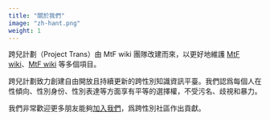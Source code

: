 ```yaml
---
title: "關於我們"
image: "zh-hant.png"
weight: 1
---
```


跨兒計劃（Project Trans）由 MtF wiki 團隊改建而來，以更好地維護 [MtF wiki](https://ftm.wiki)、[MtF wiki](https://ftm.wiki) 等多個項目。

跨兒計劃致力創建自由開放且持續更新的跨性別知識資訊平臺。我們認爲每個人在性傾向、性別身份、性別表達等方面享有平等的選擇權，不受污名、歧視和暴力。

我們非常歡迎更多朋友能夠[加入我們](https://github.com/project-trans)，爲跨性別社區作出貢獻。

